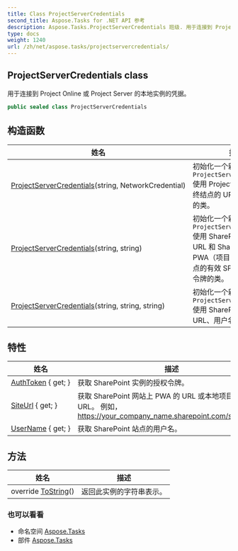 ```yaml
---
title: Class ProjectServerCredentials
second_title: Aspose.Tasks for .NET API 参考
description: Aspose.Tasks.ProjectServerCredentials 班级. 用于连接到 Project Online 或 Project Server 的本地实例的凭据
type: docs
weight: 1240
url: /zh/net/aspose.tasks/projectservercredentials/
---
```

## ProjectServerCredentials class

用于连接到 Project Online 或 Project Server 的本地实例的凭据。

```csharp
public sealed class ProjectServerCredentials
```

## 构造函数

| 姓名 | 描述 |
| --- | --- |
| [ProjectServerCredentials](projectservercredentials/#constructor)(string, NetworkCredential) | 初始化一个新的实例`ProjectServerCredentials`使用 Project Web Access 终结点的 URL 和网络凭据的类。 |
| [ProjectServerCredentials](projectservercredentials/#constructor_1)(string, string) | 初始化一个新的实例`ProjectServerCredentials`使用 SharePoint 站点的 URL 和 SharePoint 的 PWA（项目 Web 访问）站点的有效 SPOIDCRL 授权令牌的类。 |
| [ProjectServerCredentials](projectservercredentials/#constructor_2)(string, string, string) | 初始化一个新的实例`ProjectServerCredentials`使用 SharePoint 站点的 URL、用户名和密码的类。 |

## 特性

| 姓名 | 描述 |
| --- | --- |
| [AuthToken](../../aspose.tasks/projectservercredentials/authtoken/) { get; } | 获取 SharePoint 实例的授权令牌。 |
| [SiteUrl](../../aspose.tasks/projectservercredentials/siteurl/) { get; } | 获取 SharePoint 网站上 PWA 的 URL 或本地项目服务器的 URL。 例如，https://your_company_name.sharepoint.com/sites/pwa"; |
| [UserName](../../aspose.tasks/projectservercredentials/username/) { get; } | 获取 SharePoint 站点的用户名。 |

## 方法

| 姓名 | 描述 |
| --- | --- |
| override [ToString](../../aspose.tasks/projectservercredentials/tostring/)() | 返回此实例的字符串表示。 |

### 也可以看看

* 命名空间 [Aspose.Tasks](../../aspose.tasks/)
* 部件 [Aspose.Tasks](../../)


